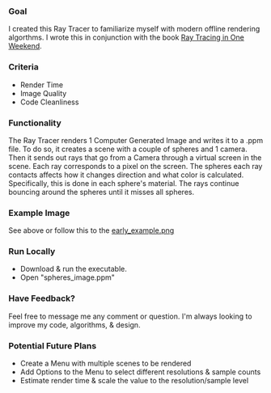 ### Goal
I created this Ray Tracer to familiarize myself with modern offline rendering algorthms. I wrote this in conjunction with the book [Ray Tracing in One Weekend](https://www.amazon.com/Ray-Tracing-Weekend-Minibooks-Book-ebook/dp/B01B5AODD8).

### Criteria

* Render Time
* Image Quality
* Code Cleanliness

### Functionality

The Ray Tracer renders 1 Computer Generated Image and writes it to a .ppm file. To do so, it creates a scene with a couple of spheres and 1 camera. Then it sends out rays that go from a Camera through a virtual screen in the scene. Each ray corresponds to a pixel on the screen. The spheres each ray contacts affects how it changes direction and what color is calculated. Specifically, this is done in each sphere's material. The rays continue bouncing around the spheres until it misses all spheres.

### Example Image

See above or follow this to the [early_example.png](https://github.com/Tatlreach/Ray_Tracer/blob/master/early_example.png)

### Run Locally

* Download & run the executable.
* Open "spheres_image.ppm"

### Have Feedback?

Feel free to message me any comment or question. I'm always looking to improve my code, algorithms, & design.

### Potential Future Plans

* Create a Menu with multiple scenes to be rendered
* Add Options to the Menu to select different resolutions & sample counts
* Estimate render time & scale the value to the resolution/sample level